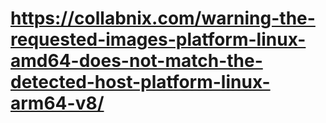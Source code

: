 # https://collabnix.com/warning-the-requested-images-platform-linux-amd64-does-not-match-the-detected-host-platform-linux-arm64-v8/